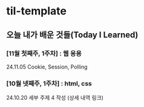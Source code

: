 # til-template

## 오늘 내가 배운 것들(Today I Learned)

### [11월 첫째주, 1주차] : 웹 응용
24.11.05 Cookie, Session, Polling

### [10월 넷째주, 1주차] : html, css

24.10.20 세부 주제 4 작성 (상세 내역 링크)


